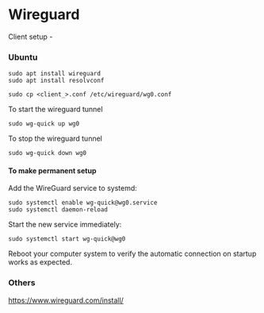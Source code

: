# Wireguard


Client setup - 

### Ubuntu
```
sudo apt install wireguard
sudo apt install resolvconf

sudo cp <client_>.conf /etc/wireguard/wg0.conf
```

To start the wireguard tunnel
```
sudo wg-quick up wg0
```

To stop the wireguard tunnel
```
sudo wg-quick down wg0 
```

#### To make permanent setup
Add the WireGuard service to systemd:
```
sudo systemctl enable wg-quick@wg0.service
sudo systemctl daemon-reload
```
Start the new service immediately:

```
sudo systemctl start wg-quick@wg0
```
Reboot your computer system to verify the automatic connection on startup works as expected.



### Others
https://www.wireguard.com/install/
